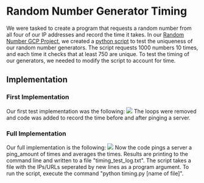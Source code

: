 # Random Number Generator Timing
We were tasked to create a program that requests a random number from all four of our IP addresses and record the time it takes. In our [Random Number GCP Project](https://github.com/Andy-Vu-Viz/RandomNumberGen-Servlets), we created a [python script](https://github.com/Andy-Vu-Viz/RandomNumberGen-Servlets/blob/master/testscript.py) to test the uniqueness of our random number generators. The script requests 1000 numbers 10 times, and each time it checks that at least 750 are unique. To test the timing of our generators, we needed to modify the script to account for time.

## Implementation
### First Implementation
Our first test implementation was the following:
![](https://github.com/Andy-Vu-Viz/RandomTiming/blob/master/Timing/screenshots/first_implementation.PNG)
The loops were removed and code was added to record the time before and after pinging a server. 
### Full Implementation
Our full implementation is the following:
![](https://github.com/Andy-Vu-Viz/RandomTiming/blob/master/Timing/screenshots/full_implementaion.PNG)
Now the code pings a server a ping_amount of times and averages the times. Results are printing to the command line and written to a file "timing_test_log.txt". The script takes a file with the IPs/URLs seperated by new lines as a program argument. To run the script, execute the command "python timing.py [name of file]".
